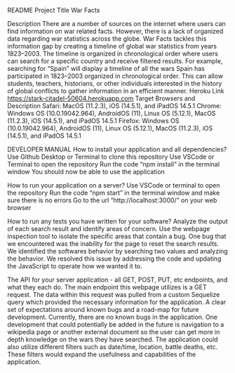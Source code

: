 README
Project Title
War Facts

Description
There are a number of sources on the internet where users can find information on war related facts. However, there is a lack of organized data regarding war statistics across the globe. War Facts tackles this information gap by creating a timeline of global war statistics from years 1823–2003. 
The timeline is organized in chronological order where users can search for a specific country and receive filtered results. For example, searching for “Spain” will display a timeline of all the wars Spain has participated in 1823–2003 organized in chronological order.
This can allow students, teachers, historians, or other individuals interested in the history of global conflicts to gather information in an efficient manner.
Heroku Link
https://stark-citadel-50604.herokuapp.com
Target Browsers and Description
Safari: MacOS (11.2.3), iOS (14.5.1), and iPadOS 14.5.1
Chrome: Windows OS (10.0.19042.964), AndroidOS (11), Linux OS (5.12.1), MacOS (11.2.3), iOS (14.5.1), and iPadOS 14.5.1
Firefox: Windows OS (10.0.19042.964), AndroidOS (11), Linux OS (5.12.1), MacOS (11.2.3), iOS (14.5.1), and iPadOS 14.5.1


DEVELOPER MANUAL
How to install your application and all dependencies?
Use Github Desktop or Terminal to clone this repository
Use VSCode or Terminal to open the repository 
Run the code “npm install” in the terminal window 
You should now be able to use the application

How to run your application on a server?
Use VSCode or terminal to open the repository
Run the code “npm start” in the terminal window and make sure there is no errors
Go to the url “http://localhost:3000/” on your web browser

How to run any tests you have written for your software?
Analyze the output of each search result and identify areas of concern. Use the webpage inspection tool to isolate the specific areas that contain a bug. One bug that we encountered was the inability for the page to reset the search results. We identified the softwares behavior by searching two values and analyzing the behavior. We resolved this issue by addressing the code and updating the JavaScript to operate how we wanted it to.

The API for your server application - all GET, POST, PUT, etc endpoints, and what they each do.
The main endpoint this webpage utilizes is a GET request. The data within this request was pulled from a custom Sequelize query which provided the necessary information for the application. 
A clear set of expectations around known bugs and a road-map for future development.
Currently, there are no known bugs in the application. One development that could potentially be added in the future is navigation to a wikipedia page or another external document so the user can get more in depth knowledge on the wars they have searched. The application could also utilize different filters such as date/time, location, battle deaths, etc. These filters would expand the usefulness and capabilities of the application. 

